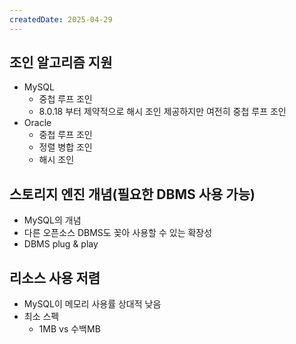 ```yaml
---
createdDate: 2025-04-29
---
```

## 조인 알고리즘 지원
- MySQL
	- 중첩 루프 조인
	- 8.0.18 부터 제약적으로 해시 조인 제공하지만 여전히 중첩 루프 조인
- Oracle
	- 중첩 루프 조인
	- 정렬 병합 조인
	- 해시 조인

## 스토리지 엔진 개념(필요한 DBMS 사용 가능)
- MySQL의 개념
- 다른 오픈소스 DBMS도 꽂아 사용할 수 있는 확장성
- DBMS plug & play

## 리소스 사용 저렴
- MySQL이 메모리 사용률 상대적 낮음
- 최소 스펙
	- 1MB vs 수백MB
